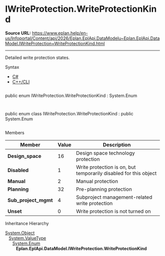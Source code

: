 # IWriteProtection.WriteProtectionKind

**Source URL:** https://www.eplan.help/en-us/Infoportal/Content/api/2026/Eplan.EplApi.DataModelu~Eplan.EplApi.DataModel.IWriteProtection+WriteProtectionKind.html

---

Detailed write protection states.

Syntax

- [C#](#i-syntax-CS)
- [C++/CLI](#i-syntax-CPP2005)

```
```
public enum IWriteProtection.WriteProtectionKind : System.Enum
```
```

```
```
public enum class IWriteProtection.WriteProtectionKind : public System.Enum
```
```

Members

| Member | Value | Description |
| --- | --- | --- |
| **Design\_space** | 16 | Design space technology protection |
| **Disabled** | 1 | Write protection is on, but temporarily disabled for this object |
| **Manual** | 2 | Manual protection |
| **Planning** | 32 | Pre-planning protection |
| **Sub\_project\_mgmt** | 4 | Subproject management-related write protection |
| **Unset** | 0 | Write protection is not turned on |

Inheritance Hierarchy

[System.Object](#)  
   [System.ValueType](#)  
      [System.Enum](#)  
         **Eplan.EplApi.DataModel.IWriteProtection.WriteProtectionKind**

